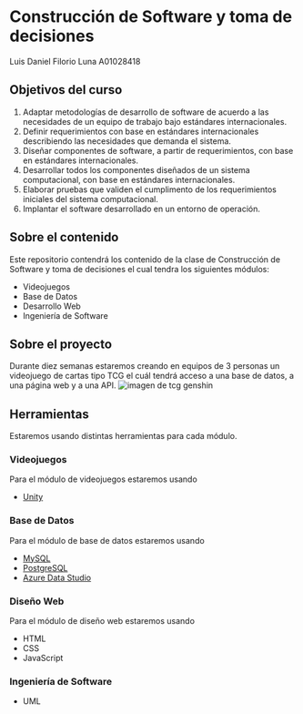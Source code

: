 # Construcción de Software y toma de decisiones
Luis Daniel Filorio Luna A01028418
## Objetivos del curso
1. Adaptar metodologías de desarrollo de software de acuerdo a las necesidades de un equipo de trabajo bajo estándares internacionales.
2. Definir requerimientos con base en estándares internacionales describiendo las necesidades que demanda el sistema.
3. Diseñar componentes de software, a partir de requerimientos, con base en estándares internacionales.
4. Desarrollar todos los componentes diseñados de un sistema computacional, con base en estándares internacionales.
5. Elaborar pruebas que validen el cumplimento de los requerimientos iniciales del sistema computacional.
6. Implantar el software desarrollado en un entorno de operación.
## Sobre el contenido
Este repositorio contendrá los contenido de la clase de Construcción de Software y toma de decisiones el cual tendra los siguientes módulos:
- Videojuegos
- Base de Datos
- Desarrollo Web
- Ingeniería de Software

## Sobre el proyecto
Durante diez semanas estaremos creando en equipos de 3 personas un videojuego de cartas tipo TCG el cuál tendrá acceso a una base de datos, a una página web y a una API.
![imagen de tcg genshin](https://th.bing.com/th/id/OIP.24ylyoJpJMmOjqg-jCgSqwHaEK?rs=1&pid=ImgDetMain)
## Herramientas
Estaremos usando distintas herramientas para cada módulo.
### Videojuegos
Para el módulo de videojuegos estaremos usando 
- [Unity](https://unity.com/es)
### Base de Datos
Para el módulo de base de datos estaremos usando
- [MySQL](https://www.mysql.com/)
- [PostgreSQL](https://www.postgresql.org/)
- [Azure Data Studio](https://azure.microsoft.com/en-us/products/data-studio/)
### Diseño Web
Para el módulo de diseño web estaremos usando
- HTML
- CSS
- JavaScript
### Ingeniería de Software
- UML

